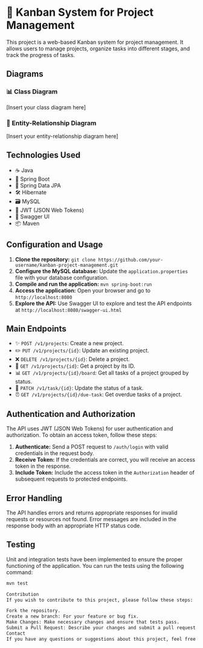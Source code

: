# 🚀 Kanban System for Project Management

This project is a web-based Kanban system for project management. It allows users to manage projects, organize tasks into different stages, and track the progress of tasks.

## Diagrams

### 📊 Class Diagram
[Insert your class diagram here]

### 🔄 Entity-Relationship Diagram
[Insert your entity-relationship diagram here]

## Technologies Used

- ☕ Java
- 🚀 Spring Boot
- 💾 Spring Data JPA
- 🛠️ Hibernate
- 🗃️ MySQL
- 🔐 JWT (JSON Web Tokens)
- 📝 Swagger UI
- 📦 Maven

## Configuration and Usage

1. **Clone the repository:** `git clone https://github.com/your-username/kanban-project-management.git`
2. **Configure the MySQL database:** Update the `application.properties` file with your database configuration.
3. **Compile and run the application:** `mvn spring-boot:run`
4. **Access the application:** Open your browser and go to `http://localhost:8080`
5. **Explore the API:** Use Swagger UI to explore and test the API endpoints at `http://localhost:8080/swagger-ui.html`

## Main Endpoints

- ✨ `POST /v1/projects`: Create a new project.
- ✏️ `PUT /v1/projects/{id}`: Update an existing project.
- ❌ `DELETE /v1/projects/{id}`: Delete a project.
- 📝 `GET /v1/projects/{id}`: Get a project by its ID.
- 📊 `GET /v1/projects/{id}/board`: Get all tasks of a project grouped by status.
- 🔧 `PATCH /v1/task/{id}`: Update the status of a task.
- ⏰ `GET /v1/projects/{id}/due-task`: Get overdue tasks of a project.

## Authentication and Authorization

The API uses JWT (JSON Web Tokens) for user authentication and authorization. To obtain an access token, follow these steps:

1. **Authenticate:** Send a POST request to `/auth/login` with valid credentials in the request body.
2. **Receive Token:** If the credentials are correct, you will receive an access token in the response.
3. **Include Token:** Include the access token in the `Authorization` header of subsequent requests to protected endpoints.

## Error Handling

The API handles errors and returns appropriate responses for invalid requests or resources not found. Error messages are included in the response body with an appropriate HTTP status code.

## Testing

Unit and integration tests have been implemented to ensure the proper functioning of the application. You can run the tests using the following command:

```bash
mvn test

Contribution
If you wish to contribute to this project, please follow these steps:

Fork the repository.
Create a new branch: For your feature or bug fix.
Make Changes: Make necessary changes and ensure that tests pass.
Submit a Pull Request: Describe your changes and submit a pull request.
Contact
If you have any questions or suggestions about this project, feel free to contact us at [insert your contact information here].
